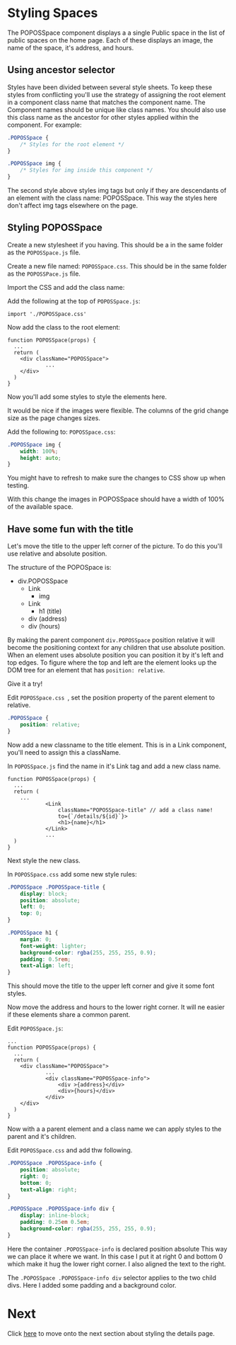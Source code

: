 # Styling Spaces

The POPOSSpace component displays a a single Public space in the list of public spaces on the home page. Each of these displays an image, the name of the space, it's address, and hours.

## Using ancestor selector

Styles have been divided between several style sheets. To keep these styles from conflicting you'll use the strategy of assigning the root element in a component class name that matches the component name. The Component names should be unique like class names. You should also use this class name as the ancestor for other styles applied within the component. For example:

```CSS
.POPOSSpace {
	/* Styles for the root element */
}

.POPOSSpace img {
	/* Styles for img inside this component */
}
```

The second style above styles img tags but only if they are descendants of an element with the class name: POPOSSpace. This way the styles here don't affect img tags elsewhere on the page.

## Styling POPOSSpace

Create a new stylesheet if you having. This should be a in the same folder as the `POPOSSpace.js` file.

Create a new file named: `POPOSSpace.css`. This should be in the same folder as the `POPOSSPace.js` file.

Import the CSS and add the class name:

Add the following at the top of `POPOSSpace.js`:

```JS
import './POPOSSpace.css'
```

Now add the class to the root element:

```JS
function POPOSSpace(props) {
  ...
  return (
    <div className="POPOSSpace">
			...
    </div>
  )
}
```

Now you'll add some styles to style the elements here.

It would be nice if the images were flexible. The columns of the grid change size as the page changes sizes.

Add the following to: `POPOSSpace.css`:

```CSS
.POPOSSpace img {
	width: 100%;
	height: auto;
}
```

You might have to refresh to make sure the changes to CSS show up when testing.

With this change the images in POPOSSpace should have a width of 100% of the available space.

## Have some fun with the title

Let's move the title to the upper left corner of the picture. To do this you'll use relative and absolute position.

The structure of the POPOSpace is:

- div.POPOSSpace
	- Link
		- img
	- Link
		- h1 (title)
	- div (address)
	- div (hours)

By making the parent component `div.POPOSSpace` position relative it will become the positioning context for any children that use absolute position. When an element uses absolute position you can position it by it's left and top edges. To figure where the top and left are the element looks up the DOM tree for an element that has `position: relative`.

Give it a try!

Edit `POPOSSpace.css `, set the position property of the parent element to relative.

```CSS
.POPOSSpace {
	position: relative;
}
```

Now add a new classname to the title element. This is in a Link component, you'll need to assign this a className.

In `POPOSSpace.js` find the name in it's Link tag and add a new class name.

```JS
function POPOSSpace(props) {
  ...
  return (
    ...
			<Link
				className="POPOSSpace-title" // add a class name!
				to={`/details/${id}`}>
				<h1>{name}</h1>
			</Link>
			...
  )
}
```

Next style the new class.

In `POPOSSpace.css` add some new style rules:

```CSS
.POPOSSpace .POPOSSpace-title {
	display: block;
	position: absolute;
	left: 0;
	top: 0;
}

.POPOSSpace h1 {
	margin: 0;
	font-weight: lighter;
	background-color: rgba(255, 255, 255, 0.9);
	padding: 0.5rem;
	text-align: left;
}
```

This should move the title to the upper left corner and give it some font styles.

Now move the address and hours to the lower right corner. It will ne easier if these elements share a common parent.

Edit `POPOSSpace.js`:

```JS
...
function POPOSSpace(props) {
  ...
  return (
    <div className="POPOSSpace">
			...
			<div className="POPOSSpace-info">
				<div >{address}</div>
				<div>{hours}</div>
			</div>
    </div>
  )
}
```

Now with a a parent element and a class name we can apply styles to the parent and it's children.

Edit `POPOSSpace.css` and add thw following.

```CSS
.POPOSSpace .POPOSSpace-info {
	position: absolute;
	right: 0;
	bottom: 0;
	text-align: right;
}

.POPOSSpace .POPOSSpace-info div {
	display: inline-block;
	padding: 0.25em 0.5em;
	background-color: rgba(255, 255, 255, 0.9);
}
```

Here the container `.POPOSSpace-info` is declared position absolute This way we can place it where we want. In this case I put it at right 0 and bottom 0 which make it hug the lower right corner. I also aligned the text to the right.

The `.POPOSSpace .POPOSSpace-info div` selector applies to the two child divs. Here I added some padding and a background color.

# Next

Click [here](../P09-Style-the-details-page/content.md) to move onto the next section about styling the details page.
